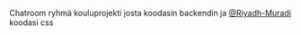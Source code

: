 Chatroom ryhmä kouluprojekti josta koodasin backendin ja [@Riyadh-Muradi](https://www.github.com/Riyadh-Muradi) koodasi css
